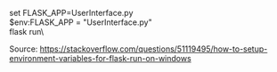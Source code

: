 set FLASK_APP=UserInterface.py\
$env:FLASK_APP = "UserInterface.py"\
flask run\

Source: https://stackoverflow.com/questions/51119495/how-to-setup-environment-variables-for-flask-run-on-windows
